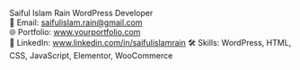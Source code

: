 Saiful Islam Rain 
WordPress Developer  
📧 Email: saifulislam.rain@gmail.com  
🌐 Portfolio: www.yourportfolio.com   
🔗 LinkedIn: www.linkedin.com/in/saifulislamrain 
🛠️ Skills: WordPress, HTML, CSS, JavaScript, Elementor, WooCommerce  
